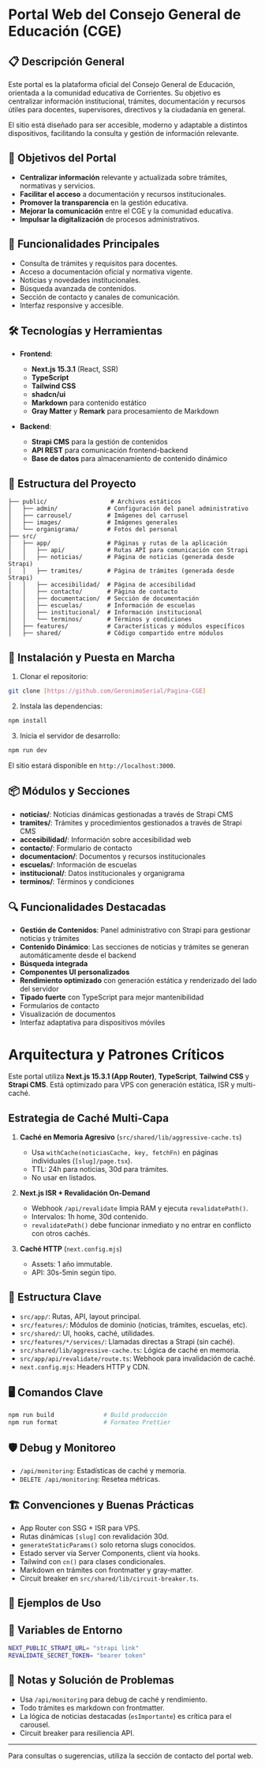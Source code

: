 # Portal Web del Consejo General de Educación (CGE)

## 📋 Descripción General

Este portal es la plataforma oficial del Consejo General de Educación, orientada a la comunidad educativa de Corrientes. Su objetivo es centralizar información institucional, trámites, documentación y recursos útiles para docentes, supervisores, directivos y la ciudadanía en general.

El sitio está diseñado para ser accesible, moderno y adaptable a distintos dispositivos, facilitando la consulta y gestión de información relevante.

## 🎯 Objetivos del Portal

- **Centralizar información** relevante y actualizada sobre trámites, normativas y servicios.
- **Facilitar el acceso** a documentación y recursos institucionales.
- **Promover la transparencia** en la gestión educativa.
- **Mejorar la comunicación** entre el CGE y la comunidad educativa.
- **Impulsar la digitalización** de procesos administrativos.

## 🚀 Funcionalidades Principales

- Consulta de trámites y requisitos para docentes.
- Acceso a documentación oficial y normativa vigente.
- Noticias y novedades institucionales.
- Búsqueda avanzada de contenidos.
- Sección de contacto y canales de comunicación.
- Interfaz responsive y accesible.

## 🛠️ Tecnologías y Herramientas

- **Frontend**:
  - **Next.js 15.3.1** (React, SSR)
  - **TypeScript**
  - **Tailwind CSS**
  - **shadcn/ui**
  - **Markdown** para contenido estático
  - **Gray Matter** y **Remark** para procesamiento de Markdown

- **Backend**:
  - **Strapi CMS** para la gestión de contenidos
  - **API REST** para comunicación frontend-backend
  - **Base de datos** para almacenamiento de contenido dinámico

## 📁 Estructura del Proyecto

```
├── public/                  # Archivos estáticos
│   ├── admin/              # Configuración del panel administrativo
│   ├── carrousel/          # Imágenes del carrusel
│   ├── images/             # Imágenes generales
│   └── organigrama/        # Fotos del personal
├── src/
│   ├── app/                # Páginas y rutas de la aplicación
│   │   ├── api/            # Rutas API para comunicación con Strapi
│   │   ├── noticias/       # Página de noticias (generada desde Strapi)
│   │   ├── tramites/       # Página de trámites (generada desde Strapi)
│   │   ├── accesibilidad/  # Página de accesibilidad
│   │   ├── contacto/       # Página de contacto
│   │   ├── documentacion/  # Sección de documentación
│   │   ├── escuelas/       # Información de escuelas
│   │   ├── institucional/  # Información institucional
│   │   └── terminos/       # Términos y condiciones
│   ├── features/           # Características y módulos específicos
│   ├── shared/             # Código compartido entre módulos
```

## 🔧 Instalación y Puesta en Marcha

1. Clonar el repositorio:

```bash
git clone [https://github.com/GeronimoSerial/Pagina-CGE]
```

2. Instala las dependencias:

```bash
npm install
```

3. Inicia el servidor de desarrollo:

```bash
npm run dev
```

El sitio estará disponible en `http://localhost:3000`.

## 📦 Módulos y Secciones

- **noticias/**: Noticias dinámicas gestionadas a través de Strapi CMS
- **tramites/**: Trámites y procedimientos gestionados a través de Strapi CMS
- **accesibilidad/**: Información sobre accesibilidad web
- **contacto/**: Formulario de contacto
- **documentacion/**: Documentos y recursos institucionales
- **escuelas/**: Información de escuelas
- **institucional/**: Datos institucionales y organigrama
- **terminos/**: Términos y condiciones

## 🔍 Funcionalidades Destacadas

- **Gestión de Contenidos**: Panel administrativo con Strapi para gestionar noticias y trámites
- **Contenido Dinámico**: Las secciones de noticias y trámites se generan automáticamente desde el backend
- **Búsqueda integrada**
- **Componentes UI personalizados**
- **Rendimiento optimizado** con generación estática y renderizado del lado del servidor
- **Tipado fuerte** con TypeScript para mejor mantenibilidad
- Formularios de contacto
- Visualización de documentos
- Interfaz adaptativa para dispositivos móviles

# Arquitectura y Patrones Críticos

Este portal utiliza **Next.js 15.3.1 (App Router)**, **TypeScript**, **Tailwind CSS** y **Strapi CMS**. Está optimizado para VPS con generación estática, ISR y multi-caché.

## Estrategia de Caché Multi-Capa

1. **Caché en Memoria Agresivo** (`src/shared/lib/aggressive-cache.ts`)
   - Usa `withCache(noticiasCache, key, fetchFn)` en páginas individuales (`[slug]/page.tsx`).
   - TTL: 24h para noticias, 30d para trámites.
   - No usar en listados.

2. **Next.js ISR + Revalidación On-Demand**
   - Webhook `/api/revalidate` limpia RAM y ejecuta `revalidatePath()`.
   - Intervalos: 1h home, 30d contenido.
   - `revalidatePath()` debe funcionar inmediato y no entrar en conflicto con otros cachés.

3. **Caché HTTP** (`next.config.mjs`)
   - Assets: 1 año immutable.
   - API: 30s-5min según tipo.

## 📂 Estructura Clave

- `src/app/`: Rutas, API, layout principal.
- `src/features/`: Módulos de dominio (noticias, trámites, escuelas, etc).
- `src/shared/`: UI, hooks, caché, utilidades.
- `src/features/*/services/`: Llamadas directas a Strapi (sin caché).
- `src/shared/lib/aggressive-cache.ts`: Lógica de caché en memoria.
- `src/app/api/revalidate/route.ts`: Webhook para invalidación de caché.
- `next.config.mjs`: Headers HTTP y CDN.

## 🖥️ Comandos Clave

```bash
npm run build              # Build producción
npm run format             # Formateo Prettier
```

## 🛡️ Debug y Monitoreo

- `/api/monitoring`: Estadísticas de caché y memoria.
- `DELETE /api/monitoring`: Resetea métricas.

## 🏗️ Convenciones y Buenas Prácticas

- App Router con SSG + ISR para VPS.
- Rutas dinámicas `[slug]` con revalidación 30d.
- `generateStaticParams()` solo retorna slugs conocidos.
- Estado server vía Server Components, client vía hooks.
- Tailwind con `cn()` para clases condicionales.
- Markdown en trámites con frontmatter y gray-matter.
- Circuit breaker en `src/shared/lib/circuit-breaker.ts`.

## 🧪 Ejemplos de Uso

## 🔑 Variables de Entorno

```bash
NEXT_PUBLIC_STRAPI_URL= "strapi link"
REVALIDATE_SECRET_TOKEN= "bearer token"
```

## 📝 Notas y Solución de Problemas

- Usa `/api/monitoring` para debug de caché y rendimiento.
- Todo trámites es markdown con frontmatter.
- La lógica de noticias destacadas (`esImportante`) es crítica para el carousel.
- Circuit breaker para resiliencia API.

---

Para consultas o sugerencias, utiliza la sección de contacto del portal web.
